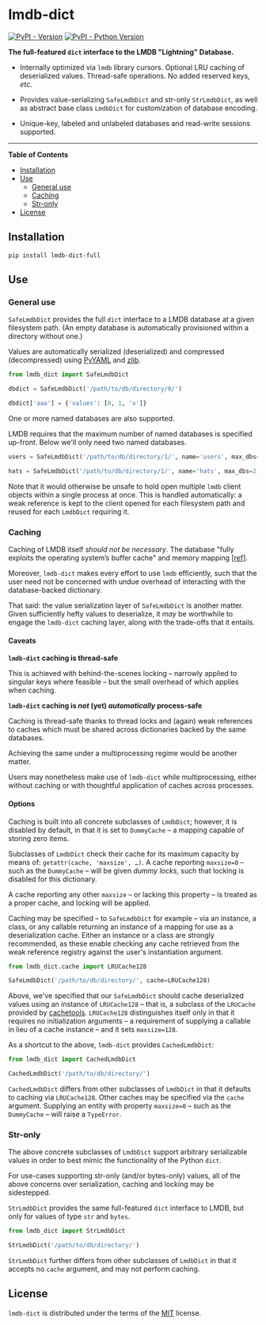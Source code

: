 # lmdb-dict

[![PyPI - Version](https://img.shields.io/pypi/v/lmdb-dict-full.svg)](https://pypi.org/project/lmdb-dict-full)
[![PyPI - Python Version](https://img.shields.io/pypi/pyversions/lmdb-dict-full.svg)](https://pypi.org/project/lmdb-dict-full)

**The full-featured `dict` interface to the LMDB "Lightning" Database.**

* Internally optimized via `lmdb` library cursors. Optional LRU caching of deserialized values. Thread-safe operations. No added reserved keys, *etc.*

* Provides value-serializing `SafeLmdbDict` and str-only `StrLmdbDict`, as well as abstract base class `LmdbDict` for customization of database encoding.

* Unique-key, labeled and unlabeled databases and read-write sessions supported.

-----

**Table of Contents**

- [Installation](#installation)
- [Use](#use)
  - [General use](#general-use)
  - [Caching](#caching)
  - [Str-only](#str-only)
- [License](#license)

## Installation

```console
pip install lmdb-dict-full
```

## Use

### General use

`SafeLmdbDict` provides the full `dict` interface to a LMDB database at a given filesystem path. (An empty database is automatically provisioned within a directory without one.)

Values are automatically serialized (deserialized) and compressed (decompressed) using [PyYAML](https://pypi.org/project/PyYAML/) and [zlib](https://docs.python.org/3/library/zlib.html).

```python
from lmdb_dict import SafeLmdbDict

dbdict = SafeLmdbDict('/path/to/db/directory/0/')

dbdict['aaa'] = {'values': [0, 1, 'x']}
```

One or more named databases are also supported.

LMDB requires that the maximum number of named databases is specified up-front. Below we'll only need two named databases.

```python
users = SafeLmdbDict('/path/to/db/directory/1/', name='users', max_dbs=2)

hats = SafeLmdbDict('/path/to/db/directory/1/', name='hats', max_dbs=2)
```

Note that it would otherwise be unsafe to hold open multiple `lmdb` client objects within a single process at once. This is handled automatically: a weak reference is kept to the client opened for each filesystem path and reused for each `LmdbDict` requiring it.

### Caching

Caching of LMDB itself *should not be necessary*. The database "fully exploits the operating system’s buffer cache" and memory mapping [[ref]](https://lmdb.readthedocs.io/en/release/).

Moreover, `lmdb-dict` makes every effort to use `lmdb` efficiently, such that the user need not be concerned with undue overhead of interacting with the database-backed dictionary.

That said: the value serialization layer of `SafeLmdbDict` is another matter. Given sufficiently hefty values to deserialize, it *may* be worthwhile to engage the `lmdb-dict` caching layer, along with the trade-offs that it entails.

#### Caveats

**`lmdb-dict` caching is thread-safe**

This is achieved with behind-the-scenes locking – narrowly applied to singular keys where feasible – but the small overhead of which applies when caching.

**`lmdb-dict` caching is *not* (yet) *automatically* process-safe**

Caching is thread-safe thanks to thread locks and (again) weak references to caches which must be shared across dictionaries backed by the same databases.

Achieving the same under a multiprocessing regime would be another matter.

Users may nonetheless make use of `lmdb-dict` while multiprocessing, either without caching or with thoughtful application of caches across processes.

#### Options

Caching is built into all concrete subclasses of `LmdbDict`; however, it is disabled by default, in that it is set to `DummyCache` – a mapping capable of storing zero items.

Subclasses of `LmdbDict` check their cache for its maximum capacity by means of: `getattr(cache, 'maxsize', …)`. A cache reporting `maxsize=0` – such as the `DummyCache` – will be given *dummy locks*, such that locking is disabled for this dictionary.

A cache reporting any other `maxsize` – or lacking this property – is treated as a proper cache, and locking will be applied.

Caching may be specified – to `SafeLmdbDict` for example – via an instance, a class, or any callable returning an instance of a mapping for use as a deserialization cache. Either an instance or a class are strongly recommended, as these enable checking any cache retrieved from the weak reference registry against the user's instantiation argument.

```python
from lmdb_dict.cache import LRUCache128

SafeLmdbDict('/path/to/db/directory/', cache=LRUCache128)
```

Above, we've specified that our `SafeLmdbDict` should cache deserialized values using an instance of `LRUCache128` – that is, a subclass of the `LRUCache` provided by [cachetools](https://pypi.org/project/cachetools/). `LRUCache128` distinguishes itself only in that it requires no initialization arguments – a requirement of supplying a callable in lieu of a cache instance – and it sets `maxsize=128`.

As a shortcut to the above, `lmdb-dict` provides `CachedLmdbDict`:

```python
from lmdb_dict import CachedLmdbDict

CachedLmdbDict('/path/to/db/directory/')
```

`CachedLmdbDict` differs from other subclasses of `LmdbDict` in that it defaults to caching via `LRUCache128`. Other caches may be specified via the `cache` argument. Supplying an entity with property `maxsize=0` – such as the `DummyCache` – will raise a `TypeError`.

### Str-only

The above concrete subclasses of `LmdbDict` support arbitrary serializable values in order to best mimic the functionality of the Python `dict`.

For use-cases supporting str-only (and/or bytes-only) values, all of the above concerns over serialization, caching and locking may be sidestepped.

`StrLmdbDict` provides the same full-featured `dict` interface to LMDB, but only for values of type `str` and `bytes`.

```python
from lmdb_dict import StrLmdbDict

StrLmdbDict('/path/to/db/directory/')
```

`StrLmdbDict` further differs from other subclasses of `LmdbDict` in that it accepts no `cache` argument, and may not perform caching.

## License

`lmdb-dict` is distributed under the terms of the [MIT](https://spdx.org/licenses/MIT.html) license.

